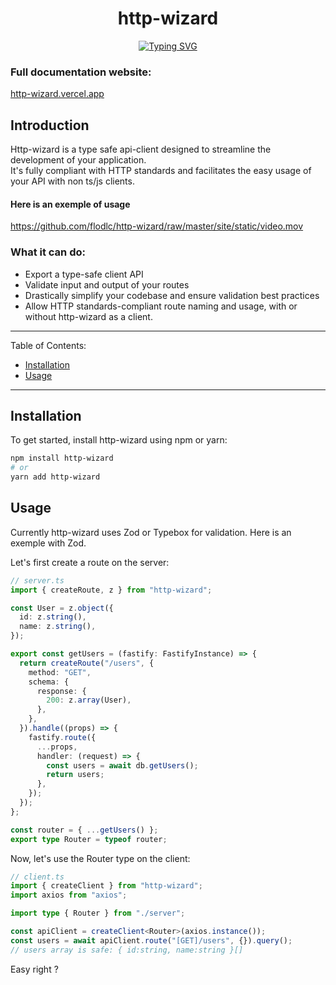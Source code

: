 <h1 align="center">http-wizard</h1>
<p align="center"><a href="https://git.io/typing-svg"><img src="https://readme-typing-svg.demolab.com?font=Fira+Code&size=18&duration=2000&pause=2000&center=true&width=540&height=80&lines=First+class+api+client+for+node+servers." alt="Typing SVG" /></a></p>

### Full documentation website:

[http-wizard.vercel.app](https://http-wizard.vercel.app)

## Introduction

Http-wizard is a type safe api-client designed to streamline the development of your application.  
It's fully compliant with HTTP standards and facilitates the easy usage of your API with non ts/js clients.

#### Here is an exemple of usage

https://github.com/flodlc/http-wizard/raw/master/site/static/video.mov

### What it can do:

- Export a type-safe client API
- Validate input and output of your routes
- Drastically simplify your codebase and ensure validation best practices
- Allow HTTP standards-compliant route naming and usage, with or without http-wizard as a client.

---

Table of Contents:

- [Installation](#installation)
- [Usage](#usage)

---

## Installation

To get started, install http-wizard using npm or yarn:

```sh
npm install http-wizard
# or
yarn add http-wizard
```

## Usage

Currently http-wizard uses Zod or Typebox for validation.
Here is an exemple with Zod.

Let's first create a route on the server:

```typescript title="Route creation with Fastify and Zod"
// server.ts
import { createRoute, z } from "http-wizard";

const User = z.object({
  id: z.string(),
  name: z.string(),
});

export const getUsers = (fastify: FastifyInstance) => {
  return createRoute("/users", {
    method: "GET",
    schema: {
      response: {
        200: z.array(User),
      },
    },
  }).handle((props) => {
    fastify.route({
      ...props,
      handler: (request) => {
        const users = await db.getUsers();
        return users;
      },
    });
  });
};

const router = { ...getUsers() };
export type Router = typeof router;
```

Now, let's use the Router type on the client:

```typescript title="Client instanciation with axios"
// client.ts
import { createClient } from "http-wizard";
import axios from "axios";

import type { Router } from "./server";

const apiClient = createClient<Router>(axios.instance());
const users = await apiClient.route("[GET]/users", {}).query();
// users array is safe: { id:string, name:string }[]
```

Easy right ?
